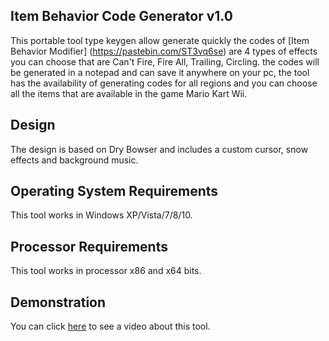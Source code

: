 ## Item Behavior Code Generator v1.0
This portable tool type keygen allow generate quickly the codes of [Item Behavior Modifier] (https://pastebin.com/ST3vq6se) are 4 types of effects you can choose that are Can't Fire, Fire All, Trailing, Circling. the codes will be generated in a notepad and can save it anywhere on your pc, the tool has the availability of generating codes for all regions and you can choose all the items that are available in the game Mario Kart Wii.

## Design
The design is based on Dry Bowser and includes a custom cursor, snow effects and background music.

## Operating System Requirements
This tool works in Windows XP/Vista/7/8/10.

## Processor Requirements
This tool works in processor x86 and x64 bits.

## Demonstration
You can click [here](https://www.youtube.com/watch?v=ww01EsWaXsA) to see a video about this tool.